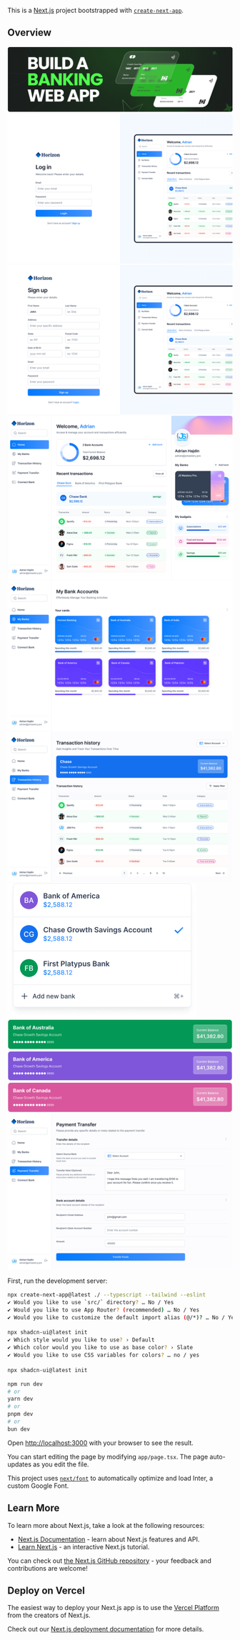 This is a [Next.js](https://nextjs.org/) project bootstrapped with [`create-next-app`](https://github.com/vercel/next.js/tree/canary/packages/create-next-app).


## Overview
![img.png](readme-pic%2Fimg.png)
![Login.png](readme-pic%2FLogin.png)
![Signup.png](readme-pic%2FSignup.png)
![Dashboard.jpg](readme-pic%2FDashboard.jpg)
![My Banks.jpg](readme-pic%2FMy%20Banks.jpg)
![Transaction History.jpg](readme-pic%2FTransaction%20History.jpg)
![Select-Account-Menu.png](readme-pic%2FSelect-Account-Menu.png)
![Balance-Card-01.png](readme-pic%2FBalance-Card-01.png)
![Balance-Card-02.png](readme-pic%2FBalance-Card-02.png)
![Balance-Card-03.png](readme-pic%2FBalance-Card-03.png)
![Payment Transfer.jpg](readme-pic%2FPayment%20Transfer.jpg)

First, run the development server:
```bash
npx create-next-app@latest ./ --typescript --tailwind --eslint
✔ Would you like to use `src/` directory? … No / Yes
✔ Would you like to use App Router? (recommended) … No / Yes
✔ Would you like to customize the default import alias (@/*)? … No / Yes

npx shadcn-ui@latest init
✔ Which style would you like to use? › Default
✔ Which color would you like to use as base color? › Slate
✔ Would you like to use CSS variables for colors? … no / yes

npx shadcn-ui@latest init


```
```bash
npm run dev
# or
yarn dev
# or
pnpm dev
# or
bun dev
```

Open [http://localhost:3000](http://localhost:3000) with your browser to see the result.

You can start editing the page by modifying `app/page.tsx`. The page auto-updates as you edit the file.

This project uses [`next/font`](https://nextjs.org/docs/basic-features/font-optimization) to automatically optimize and load Inter, a custom Google Font.

## Learn More

To learn more about Next.js, take a look at the following resources:

- [Next.js Documentation](https://nextjs.org/docs) - learn about Next.js features and API.
- [Learn Next.js](https://nextjs.org/learn) - an interactive Next.js tutorial.

You can check out [the Next.js GitHub repository](https://github.com/vercel/next.js/) - your feedback and contributions are welcome!

## Deploy on Vercel

The easiest way to deploy your Next.js app is to use the [Vercel Platform](https://vercel.com/new?utm_medium=default-template&filter=next.js&utm_source=create-next-app&utm_campaign=create-next-app-readme) from the creators of Next.js.

Check out our [Next.js deployment documentation](https://nextjs.org/docs/deployment) for more details.
